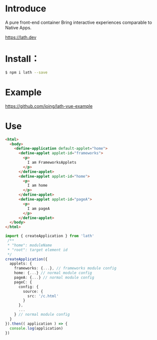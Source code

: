 # Introduce

A pure front-end container
Bring interactive experiences comparable to Native Apps.

https://lath.dev

# Install：

```bash
$ npm i lath --save
```

# Example
https://github.com/ioing/lath-vue-example

# Use

```html
<html>
  <body>
    <define-application default-applet="home">
      <define-applet applet-id="frameworks">
        <p>
          I am FrameworksApplets
        </p>
      </define-applet>
      <define-applet applet-id="home">
        <p>
          I am home
        </p>
      </define-applet>
      <define-applet applet-id="pageA">
        <p>
          I am pageA
        </p>
      </define-applet>
  </body>
</html>
```

```ts
import { createApplication } from 'lath'
 /**
 * "home": moduleName
 * "root": target element id
 */
createApplication({
  applets: {
    frameworks: {...}, // frameworks module config
    home: {...} // normal module config
    pageA: {...} // normal module config
    pageC: {
      config: {
        source: {
          src: '/c.html'
        }
      },
      ...
    } // normal module config
  }
}).then(( application ) => {
  console.log(application)
})
```
